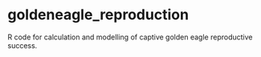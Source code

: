 # goldeneagle_reproduction
R code for calculation and modelling of captive golden eagle reproductive success.
